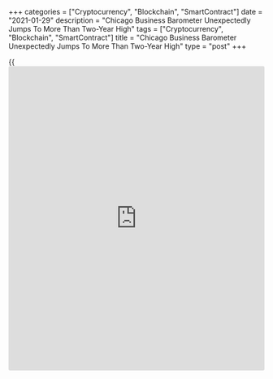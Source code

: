 +++
categories = ["Cryptocurrency", "Blockchain", "SmartContract"]
date = "2021-01-29"
description = "Chicago Business Barometer Unexpectedly Jumps To More Than Two-Year High"
tags = ["Cryptocurrency", "Blockchain", "SmartContract"]
title = "Chicago Business Barometer Unexpectedly Jumps To More Than Two-Year High"
type = "post"
+++

{{<iframe id="large-banner" src="https://www.bounty.group/#slide=18.0" width="100%" height="600" scrolling="no" style="border: 0px solid rgb(216, 221, 230); border-radius: 3px;">}}

Chicago-area [business][1] activity unexpectedly grew at a faster rate
in the month of January, according to a report released by MNI
Indicators on Friday.

MNI Indicators said its Chicago business barometer jumped to 63.8 in
January from a downwardly revised 58.7 in December, with a reading above
50 indicating growth in regional business activity.

The increase by the business barometer surprised economists, who had
expected the index to edge down to 58.5 from the 59.5 originally
reported for the previous month.

With the unexpected increase, the Chicago business barometer reached its
highest level since July of 2018.

The continued advance by the headline index came as the production index
spiked by 9.9 points to its highest level since January of 2018.

The new orders index also surged up by 7.9 points to its highest level
November of 2018, reflecting an improvement in demand.

On the other hand, the report said the employment index slid by 4.5
points, remaining below 50 for the nineteenth straight month.

MNI Indicators also asked respondents how the recent increase in
Covid-19 infection rates is affecting business.

Fifty percent reported a mild negative impact, while 31.8 percent had no
impact on their activity and 15.9 percent noted a strong negative
effect. Just 2.3 percent saw a strong positive impact.

For comments and feedback [contact](https://www.playgroundfx.com/contact/): editorial@rtt[news](https://www.letsplayfx.com/blog/forex-news-website/).com

[Economic News][2]

 **What parts of the world are seeing the best (and worst) economic
performances lately? Click[here][3] to check out our [Econ Scorecard][3]
and find out! See up-to-the-moment [ranking](https://www.playgroundfx.com/blog/crypto-exchange-ranking/)s for the best and worst
performers in [GDP][4], [unemployment rate][5], [inflation][6] and much
more.**

   1. www.rtt[news](https://www.letsplayfx.com/blog/forex-news-website/).com/Content/Business.aspx
   2. www.rtt[news](https://www.letsplayfx.com/blog/forex-news-website/).com/Content/EconomicNews.aspx
   3. www.rtt[news](https://www.letsplayfx.com/blog/forex-news-website/).com/economic-scorecard/world-rank/unemployment-rate/highest-performance.aspx
   4. www.rtt[news](https://www.letsplayfx.com/blog/forex-news-website/).com/economic-scorecard/world-rank/GDP/highest-performance.aspx
   5. www.rtt[news](https://www.letsplayfx.com/blog/forex-news-website/).com/economic-scorecard/world-rank/unemployment-rate/lowest-performance.aspx
   6. www.rtt[news](https://www.letsplayfx.com/blog/forex-news-website/).com/economic-scorecard/world-rank/CPI/highest-performance.aspx